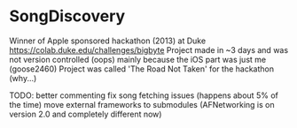 SongDiscovery
=============
Winner of Apple sponsored hackathon (2013) at Duke https://colab.duke.edu/challenges/bigbyte
Project made in ~3 days and was not version controlled (oops) mainly because the iOS part was just me (goose2460)
Project was called 'The Road Not Taken' for the hackathon (why...)


TODO:
better commenting
fix song fetching issues (happens about 5% of the time)
move external frameworks to submodules (AFNetworking is on version 2.0 and completely different now)
